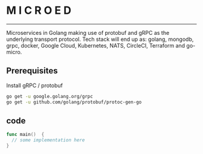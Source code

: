 # M I C R O E D
---
Microservices in Golang making use of protobuf and gRPC as the underlying transport protocol. Tech stack will end up as: golang, mongodb, grpc, docker, Google Cloud, Kubernetes, NATS, CircleCI, Terraform and go-micro.

## Prerequisites

Install gRPC / protobuf

```sh
go get -u google.golang.org/grpc
go get -u github.com/golang/protobuf/protoc-gen-go
```

## code

```go
func main()  {
  // some implementation here
}
```
